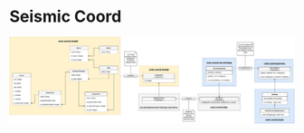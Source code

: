 # Seismic Coord

![Software mapping](https://github.com/CoordinatesMapJava/SeismicCoord/blob/main/seismiccoord.jpg)

